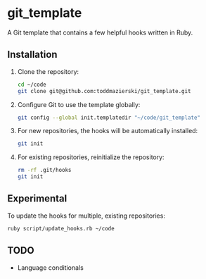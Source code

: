 # git_template

A Git template that contains a few helpful hooks written in Ruby.

## Installation

  1. Clone the repository:
      ```bash
      cd ~/code
      git clone git@github.com:toddmazierski/git_template.git
      ```

  1. Configure Git to use the template globally:
      ```bash
      git config --global init.templatedir "~/code/git_template"
      ```

  1. For new repositories, the hooks will be automatically installed:
      ```bash
      git init
      ```

  1. For existing repositories, reinitialize the repository:
      ```bash
      rm -rf .git/hooks
      git init
      ```

## Experimental

To update the hooks for multiple, existing repositories:

```bash
ruby script/update_hooks.rb ~/code
```

## TODO

  * Language conditionals
